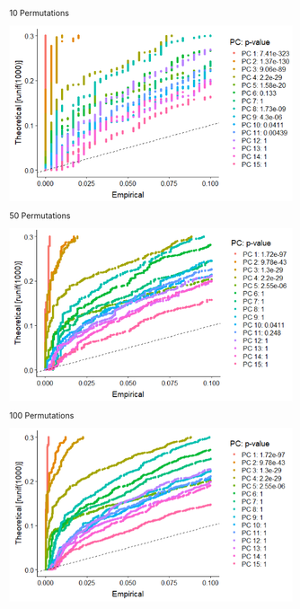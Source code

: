 10 Permutations

![10 permutations](https://github.com/UCSF-DSI/scRNA_seq/blob/master/jackstraw_permutations/10_permutations_jackstraw.png?raw=true)

50 Permutations

![50 permutations](https://github.com/UCSF-DSI/scRNA_seq/blob/master/jackstraw_permutations/50_permutations_jackstraw.png?raw=true)

100 Permutations

![100 permutations](https://github.com/UCSF-DSI/scRNA_seq/blob/master/jackstraw_permutations/100_permutations_jackstraw.png?raw=true)
